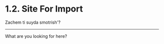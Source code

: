 # 1.2. Site For Import
Zachem ti suyda smotrish'?

----------------------------------------------------------------------------------------------------

What are you looking for here?
